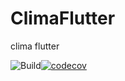 # ClimaFlutter
clima flutter

![Build](https://github.com/gomesdavid/ClimaFlutter/actions/workflows/actions-main.yaml/badge.svg)[![codecov](https://codecov.io/gh/gomesdavid/ClimaFlutter/branch/main/graph/badge.svg?token=O4VI0XFXA0)](https://codecov.io/gh/gomesdavid/ClimaFlutter)
